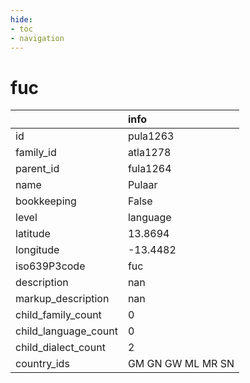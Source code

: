 ```yaml
---
hide:
- toc
- navigation
---
```

# fuc
|                      | info              |
|:---------------------|:------------------|
| id                   | pula1263          |
| family_id            | atla1278          |
| parent_id            | fula1264          |
| name                 | Pulaar            |
| bookkeeping          | False             |
| level                | language          |
| latitude             | 13.8694           |
| longitude            | -13.4482          |
| iso639P3code         | fuc               |
| description          | nan               |
| markup_description   | nan               |
| child_family_count   | 0                 |
| child_language_count | 0                 |
| child_dialect_count  | 2                 |
| country_ids          | GM GN GW ML MR SN |